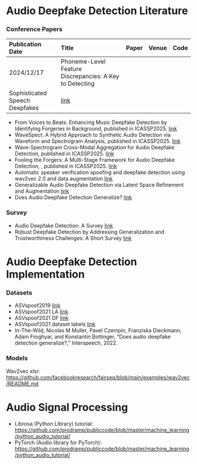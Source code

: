 # Audio Deepfake Detection Literature

### Conference Papers
|Publication Date|Title|Paper|Venue|Code|
|:---|:---|---|---|---|
|2024/12/17|Phoneme-Level Feature Discrepancies: A Key to Detecting
Sophisticated Speech Deepfakes|[link](https://arxiv.org/abs/2412.12619)|||

* From Voices to Beats: Enhancing Music Deepfake Detection by Identifying Forgeries in Background, published in ICASSP2025. [link](https://ieeexplore.ieee.org/document/10890293)
* WaveSpect: A Hybrid Approach to Synthetic Audio Detection via Waveform and Spectrogram Analysis, published in ICASSP2025. [link](https://ieeexplore.ieee.org/document/10890188)
* Wave-Spectrogram Cross-Modal Aggregation for Audio Deepfake Detection, published in ICASSP2025. [link](https://ieeexplore.ieee.org/document/10890563?denied=)
* Fooling the Forgers: A Multi-Stage Framework for Audio Deepfake Detection, , published in ICASSP2025. [link](https://ieeexplore.ieee.org/document/10888175)
* Automatic speaker verification spoofing and deepfake detection using wav2vec 2.0 and data augmentation [link](https://arxiv.org/abs/2202.12233)
* Generalizable Audio Deepfake Detection via Latent Space Refinement and Augmentation [link](https://arxiv.org/abs/2501.14240)
* Does Audio Deepfake Detection Generalize?  [link](https://arxiv.org/abs/2203.16263)

### Survey
* Audio Deepfake Detection: A Survey [link](https://arxiv.org/abs/2308.14970)
* Robust Deepfake Detection by Addressing Generalization and Trustworthiness Challenges: A Short Survey [link](https://dl.acm.org/doi/abs/10.1145/3689090.3689386)



# Audio Deepfake Detection Implementation
### Datasets
* ASVspoof2019 [link](https://datashare.ed.ac.uk/handle/10283/3336)
* ASVspoof2021 LA [link](https://zenodo.org/records/4837263#.YnDIinYzZhE)
* ASVspoof2021 DF [link](https://zenodo.org/records/4835108#.YnDIb3YzZhE)
* ASVspoof2021 dataset labels [link](https://www.asvspoof.org/index2021.html)
* In-The-Wild, Nicolas M Muller, Pavel Czempin, Franziska Dieckmann, Adam Froghyar, and Konstantin Bottinger, “Does audio deepfake detection generalize?,” Interspeech, 2022.

### Models
Wav2vec xlsr: https://github.com/facebookresearch/fairseq/blob/main/examples/wav2vec/README.md



# Audio Signal Processing
* Librosa (Python Library) tutorial: https://github.com/prodramp/publiccode/blob/master/machine_learning/python_audio_tutorial/
* PyTorch (Audio library for PyTorch): https://github.com/prodramp/publiccode/blob/master/machine_learning/python_audio_tutorial/